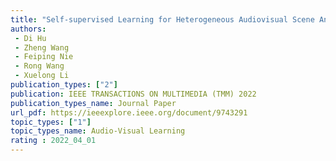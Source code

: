 ```yaml
---  
title: "Self-supervised Learning for Heterogeneous Audiovisual Scene Analysis"  
authors:  
 - Di Hu
 - Zheng Wang  
 - Feiping Nie  
 - Rong Wang  
 - Xuelong Li  
publication_types: ["2"]  
publication: IEEE TRANSACTIONS ON MULTIMEDIA (TMM) 2022   
publication_types_name: Journal Paper
url_pdf: https://ieeexplore.ieee.org/document/9743291
topic_types: ["1"]
topic_types_name: Audio-Visual Learning
rating : 2022_04_01
---  
```

